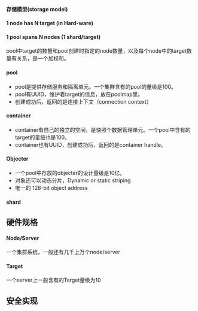 #### 存储模型(storage model)

#### 1 node has N target (in Hard-ware)
#### 1 pool spans N nodes (1 shard/target)
pool中target的数量和pool创建时指定的node数量，以及每个node中的target数量有关系，是一个加权和。

#### pool
- pool是提供存储服务和隔离单元。一个集群含有的pool的量级是100。
- pool有UUID，维护着target的信息，放在poolmap里。
- 创建成功后，返回的是连接上下文（connection context）

#### container
- container有自己的独立的空间，是快照个数据管理单元。一个pool中含有的target的量级也是100。
- container也有UUID，创建成功后，返回的是container handle。

#### Objecter
- 一个pool中存放的objecter的设计量级是10亿。
- 对象还可以动态分片，Dynamic or static striping
- 唯一的 128-bit object address

#### shard 

## 硬件规格
#### Node/Server
一个集群系统，一般还有几千上万个node/server
#### Target
一个server上一般含有的Target量级为10


## 安全实现
